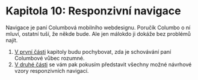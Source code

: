 # Kapitola 10: Responzivní navigace 

Navigace je paní Columbová mobilního webdesignu. Poručík Columbo o ní mluví, ostatní tuší, že někde bude. Ale jen málokdo ji dokáže bez problémů najít. 

1. [V první části](mobilni-navigace-hamburger.md) kapitoly budu pochybovat, zda je schovávání paní Columbové vůbec rozumné.
2. [V druhé části](responzivni-navigace.md) se vám pak pokusím představit všechny možné návrhové vzory responzivních navigací.
